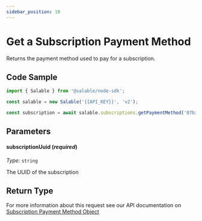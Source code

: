 ```yaml
---
sidebar_position: 10
---
```


# Get a Subscription Payment Method

Returns the payment method used to pay for a subscription.

## Code Sample

```typescript
import { Salable } from '@salable/node-sdk';

const salable = new Salable('{{API_KEY}}', 'v2');

const subscription = await salable.subscriptions.getPaymentMethod('07b3b494-a8f0-44f7-b051-add30c8c6002');
```

## Parameters

#### subscriptionUuid (_required_)

_Type:_ `string`

The UUID of the subscription

## Return Type

For more information about this request see our API documentation on [Subscription Payment Method Object](https://docs.salable.app/api/v2#tag/Subscriptions/operation/getSubscriptionPaymentMethod)
